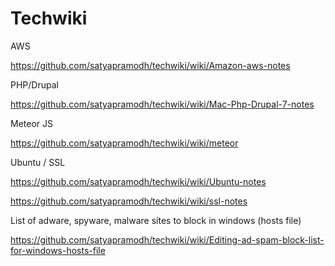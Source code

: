 # Techwiki

AWS

https://github.com/satyapramodh/techwiki/wiki/Amazon-aws-notes

PHP/Drupal

https://github.com/satyapramodh/techwiki/wiki/Mac-Php-Drupal-7-notes

Meteor JS

https://github.com/satyapramodh/techwiki/wiki/meteor

Ubuntu / SSL

https://github.com/satyapramodh/techwiki/wiki/Ubuntu-notes

https://github.com/satyapramodh/techwiki/wiki/ssl-notes

List of adware, spyware, malware sites to block in windows (hosts file)

https://github.com/satyapramodh/techwiki/wiki/Editing-ad-spam-block-list-for-windows-hosts-file
